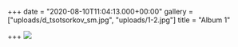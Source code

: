 +++
date = "2020-08-10T11:04:13.000+00:00"
gallery = ["uploads/d_tsotsorkov_sm.jpg", "uploads/1-2.jpg"]
title = "Album 1"

+++
![](uploads/1-2.jpg)